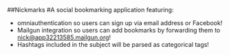 ##Nickmarks
#A social bookmarking application featuring: 

- omniauthentication so users can sign up via email address or Facebook!
- Mailgun integration so users can add bookmarks by forwarding them to nick@app32213585.mailgun.org!
- Hashtags included in the subject will be parsed as categorical tags!